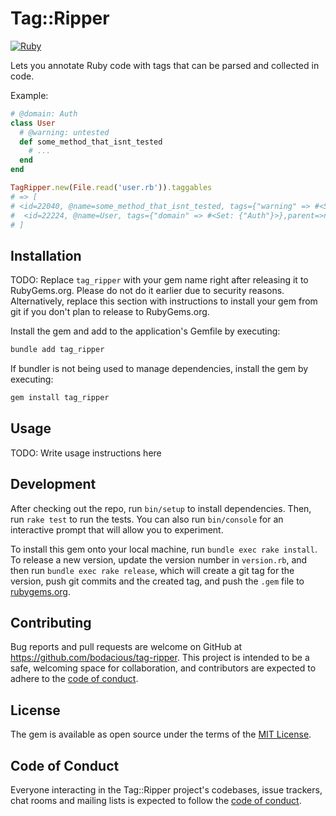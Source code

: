 # Tag::Ripper


[![Ruby](https://github.com/Bodacious/tag-ripper/actions/workflows/main.yml/badge.svg)](https://github.com/Bodacious/tag-ripper/actions/workflows/main.yml)

Lets you annotate Ruby code with tags that can be parsed and collected in code.

Example:

```ruby
# @domain: Auth
class User
  # @warning: untested
  def some_method_that_isnt_tested
    # ...
  end
end

TagRipper.new(File.read('user.rb')).taggables
# => [
# <id=22040, @name=some_method_that_isnt_tested, tags={"warning" => #<Set: {"untested"}>},parent=#<TagRipper::TaggableEntity:0x00000001203bf468>>,
#  <id=22224, @name=User, tags={"domain" => #<Set: {"Auth"}>},parent=>nil
# ]
```

## Installation

TODO: Replace `tag_ripper` with your gem name right after releasing it to RubyGems.org. Please do not do it earlier due to security reasons. Alternatively, replace this section with instructions to install your gem from git if you don't plan to release to RubyGems.org.

Install the gem and add to the application's Gemfile by executing:

```bash
bundle add tag_ripper
```

If bundler is not being used to manage dependencies, install the gem by executing:

```bash
gem install tag_ripper
```

## Usage

TODO: Write usage instructions here

## Development

After checking out the repo, run `bin/setup` to install dependencies. Then, run `rake test` to run the tests. You can also run `bin/console` for an interactive prompt that will allow you to experiment.

To install this gem onto your local machine, run `bundle exec rake install`. To release a new version, update the version number in `version.rb`, and then run `bundle exec rake release`, which will create a git tag for the version, push git commits and the created tag, and push the `.gem` file to [rubygems.org](https://rubygems.org).

## Contributing

Bug reports and pull requests are welcome on GitHub at https://github.com/bodacious/tag-ripper. This project is intended to be a safe, welcoming space for collaboration, and contributors are expected to adhere to the [code of conduct](https://github.com/bodacious/tag-ripper/blob/master/CODE_OF_CONDUCT.md).

## License

The gem is available as open source under the terms of the [MIT License](https://opensource.org/licenses/MIT).

## Code of Conduct

Everyone interacting in the Tag::Ripper project's codebases, issue trackers, chat rooms and mailing lists is expected to follow the [code of conduct](https://github.com/bodacious/tag-ripper/blob/master/CODE_OF_CONDUCT.md).

